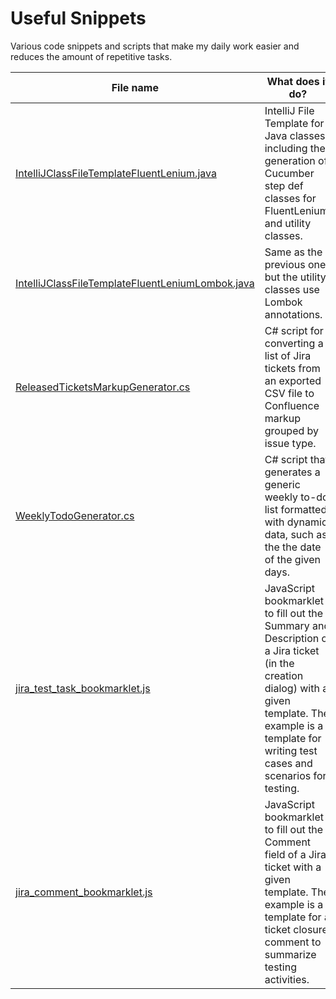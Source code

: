# Useful Snippets

Various code snippets and scripts that make my daily work easier and reduces the amount of repetitive tasks.

| File name | What does it do? |
|---|---|
| [IntelliJClassFileTemplateFluentLenium.java](IntelliJClassFileTemplateFluentLenium.java) | IntelliJ File Template for Java classes including the generation of Cucumber step def classes for FluentLenium, and utility classes. |
| [IntelliJClassFileTemplateFluentLeniumLombok.java](IntelliJClassFileTemplateFluentLeniumLombok.java) | Same as the previous one but the utility classes use Lombok annotations. |
| [ReleasedTicketsMarkupGenerator.cs](ReleasedTicketsMarkupGenerator.cs]) | C# script for converting a list of Jira tickets from an exported CSV file to Confluence markup grouped by issue type. |
| [WeeklyTodoGenerator.cs](WeeklyTodoGenerator.cs) | C# script that generates a generic weekly to-do list formatted with dynamic data, such as the the date of the given days. |
| [jira_test_task_bookmarklet.js](jira_test_task_bookmarklet.js) | JavaScript bookmarklet to fill out the Summary and Description of a Jira ticket (in the creation dialog) with a given template. The example is a template for writing test cases and scenarios for testing. |
| [jira_comment_bookmarklet.js](jira_comment_bookmarklet.js) | JavaScript bookmarklet to fill out the Comment field of a Jira ticket with a given template. The example is a template for a ticket closure comment to summarize testing activities. |
